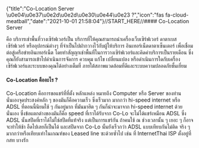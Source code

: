 {"title":"Co-Location Server \u0e04\u0e37\u0e2d\u0e2d\u0e30\u0e44\u0e23 ?","icon":"fas fa-cloud-meatball","date":"2021-10-01 21:58:04"}//START_HERE//#### Co-Location Server

 คือ บริการเช่าพื้นที่วางเซิร์ฟเวอร์เป็น บริการที่ให้คุณสามารถนำเครื่องเว็บเซิร์ฟเวอร์
 ดาตาเบสเซิร์ฟเวอร์ หรืออุปกรณ์ต่างๆ ที่จำเป็นไปฝากวางไว้กับผู้ให้บริการ
 อินเทอร์เน็ตดาตาเซ็นเตอร์ เพื่อเชื่อมต่อสู่เครือข่ายอินเทอร์เน็ต
 โดยทำสัญญาเช่าพื้นที่ในการวางเซิร์ฟเวอร์และคิดค่าบริการเป็นรายเดือน ซึ่งคุณก็ยังสามารถเข้าไปดำเนินการจัดการ ควบคุม แก้ไข เปลี่ยนแปลง หรือดำเนินการใดกับเครื่องเซิร์ฟเวอร์และระบบของคุณได้อย่างเต็มที่ ภายใต้สภาพแวดล้อมที่ดีและระบบความปลอดภัยชั้นเยี่ยม
####  Co-Location คืออะไร ?

Co-Location คือการขอแชร์ที่ที่ตั้ง หลักแหล่ง หมายถึง Computer หรือ Server ของท่านนั่นเองจุดประสงค์หลัก ๆ ของมันก็คือความเร็ว ซึ่งเร็วมาก มากกว่า hi-speed internet หรือ ADSL ที่ตอนนี้นิยมใช้ ๆ กันอยู่มาก ที่มันมาฮิต ๆ กันก็น่าจะมาจาก hi-speed internet ด้วยนั่นเอง
ซึ่งข้อแตกต่างของมันก็คือ speed ที่เราได้รับจาก Co-Lo จะไม่ได้แชร์เหมือน ADSL ซึ่ง ADSL นั้นสปีดที่เราได้ไม่ใช่สปีดที่แท้จริง แต่เป็นการแชร์กัน ถ้าคนใช้ ณ ช่วงเวลานั้น ๆ เยอะ ๆ ก็อาจจะทำให้ช้า อืดไปเลยก็เป็นได้ และสปีดจาก Co-Lo นั้นยังเร็วกว่า ADSL แบบเทียบกันไม่ติด จริง ๆ มากกว่าหรือเทียบเท่าในเกณฑ์ของ Leased line ซะด้วยซ้ำไป
เช่น ที่ InternetThai ISP ตั้งอยู่ที่ กสท บางรัก
